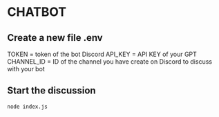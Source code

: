 # CHATBOT
## Create a new file .env
TOKEN = token of the bot Discord
API_KEY = API KEY of your GPT
CHANNEL_ID = ID of the channel you have create on Discord to discuss with your bot
## Start the discussion
```
node index.js
```

